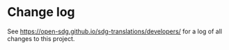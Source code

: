 # Change log

See https://open-sdg.github.io/sdg-translations/developers/ for a log of all changes to this project.